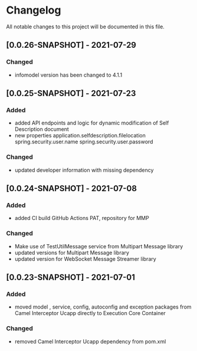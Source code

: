 # Changelog
All notable changes to this project will be documented in this file.

## [0.0.26-SNAPSHOT] - 2021-07-29
 
### Changed
 - infomodel version has been changed to 4.1.1

## [0.0.25-SNAPSHOT] - 2021-07-23
 
### Added
 - added API endpoints and logic for dynamic modification of Self Description document
 - new properties
	 application.selfdescription.filelocation
	 spring.security.user.name
	 spring.security.user.password
 
### Changed
 - updated developer information with missing dependency
 
## [0.0.24-SNAPSHOT] - 2021-07-08
 
### Added
 - added CI build GitHub Actions PAT, repository for MMP 
 
### Changed
 - Make use of TestUtilMessage service from Multipart Message library
 - updated versions for Multipart Message library
 - updated version for WebSocket Message Streamer library

## [0.0.23-SNAPSHOT] - 2021-07-01
 
### Added
 - moved model , service, config, autoconfig and exception packages from Camel Interceptor Ucapp directly to Execution Core Container

### Changed
 - removed Camel Interceptor Ucapp dependency from pom.xml 

 
